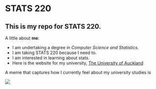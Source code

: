 # STATS 220

## This is my repo for STATS 220. 

A little about **me**:

- I am undertaking a degree in *Computer Science and Statistics*.
- I am taking STATS 220 because I need to.
- I am interested in learning about stats.
- Here is the website for my university, [The University of Auckland](https://www.auckland.ac.nz/en.html)

A meme that captures how I currently feel about my university studies is 

![](https://media1.tenor.com/m/yrIZEejOh0cAAAAC/rain.gif)

